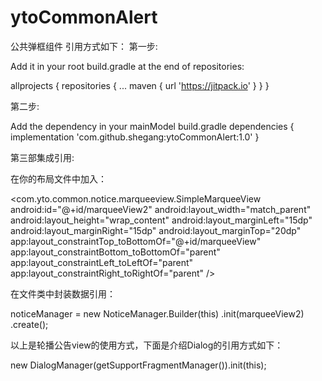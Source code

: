 # ytoCommonAlert
公共弹框组件
引用方式如下：
第一步:

Add it in your root build.gradle at the end of repositories:

allprojects {
		repositories {
			...
			maven { url 'https://jitpack.io' }
		}
	}
	
	
第二步:

Add the dependency in your mainModel build.gradle
dependencies {
	        implementation 'com.github.shegang:ytoCommonAlert:1.0'
	}
  
第三部集成引用:

在你的布局文件中加入：

<com.yto.common.notice.marqueeview.SimpleMarqueeView
        android:id="@+id/marqueeView2"
        android:layout_width="match_parent"
        android:layout_height="wrap_content"
        android:layout_marginLeft="15dp"
        android:layout_marginRight="15dp"
        android:layout_marginTop="20dp"
        app:layout_constraintTop_toBottomOf="@+id/marqueeView"
        app:layout_constraintBottom_toBottomOf="parent"
        app:layout_constraintLeft_toLeftOf="parent"
        app:layout_constraintRight_toRightOf="parent"
       />  
		      
 在文件类中封装数据引用：  
 
  noticeManager = new NoticeManager.Builder(this)
                .init(marqueeView2)
                .create();
        
 以上是轮播公告view的使用方式，下面是介绍Dialog的引用方式如下：
 
new DialogManager(getSupportFragmentManager()).init(this);
